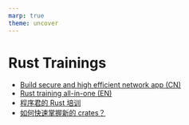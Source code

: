 ```yaml
---
marp: true
theme: uncover
---
```


# Rust Trainings

<style scoped>
    /* ul { columns: 2; width: 90%; } */
</style>

- [Build secure and high efficient network app (CN)](./build-secure-and-high-efficient-networking-app.html)
- [Rust training all-in-one (EN)](./rust-training-all-in-one.html)
- [程序君的 Rust 培训](./rust-training-all-in-one-cn.html)
- [如何快速掌握新的 crates？](./rust-crates.html)
